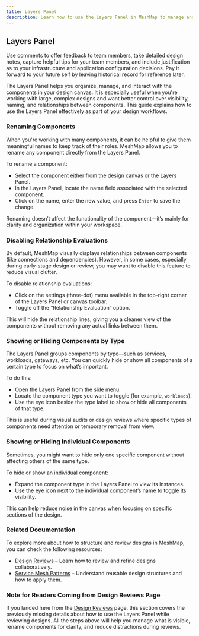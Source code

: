 ```yaml
---
title: Layers Panel
description: Learn how to use the Layers Panel in MeshMap to manage and organize components in your design.
---
```


## Layers Panel

Use comments to offer feedback to team members, take detailed design notes, capture helpful tips for your team members, and include justification as to your infrastructure and application configuration decisions. Pay it forward to your future self by leaving historical record for reference later.

The Layers Panel helps you organize, manage, and interact with the components in your design canvas. It is especially useful when you're working with large, complex designs and want better control over visibility, naming, and relationships between components. This guide explains how to use the Layers Panel effectively as part of your design workflows.
### Renaming Components

When you're working with many components, it can be helpful to give them meaningful names to keep track of their roles. MeshMap allows you to rename any component directly from the Layers Panel.

To rename a component:
- Select the component either from the design canvas or the Layers Panel.
- In the Layers Panel, locate the name field associated with the selected component.
- Click on the name, enter the new value, and press `Enter` to save the change.

Renaming doesn’t affect the functionality of the component—it’s mainly for clarity and organization within your workspace.

### Disabling Relationship Evaluations

By default, MeshMap visually displays relationships between components (like connections and dependencies). However, in some cases, especially during early-stage design or review, you may want to disable this feature to reduce visual clutter.

To disable relationship evaluations:
- Click on the settings (three-dot) menu available in the top-right corner of the Layers Panel or canvas toolbar.
- Toggle off the “Relationship Evaluation” option.

This will hide the relationship lines, giving you a cleaner view of the components without removing any actual links between them.

### Showing or Hiding Components by Type

The Layers Panel groups components by type—such as services, workloads, gateways, etc. You can quickly hide or show all components of a certain type to focus on what’s important.

To do this:
- Open the Layers Panel from the side menu.
- Locate the component type you want to toggle (for example, `workloads`).
- Use the eye icon beside the type label to show or hide all components of that type.

This is useful during visual audits or design reviews where specific types of components need attention or temporary removal from view.

### Showing or Hiding Individual Components

Sometimes, you might want to hide only one specific component without affecting others of the same type.

To hide or show an individual component:
- Expand the component type in the Layers Panel to view its instances.
- Use the eye icon next to the individual component’s name to toggle its visibility.

This can help reduce noise in the canvas when focusing on specific sections of the design.

### Related Documentation

To explore more about how to structure and review designs in MeshMap, you can check the following resources:

- [Design Reviews](/memberships/meshmap/design-reviews) – Learn how to review and refine designs collaboratively.
- [Service Mesh Patterns](/learn/service-mesh-patterns) – Understand reusable design structures and how to apply them.

### Note for Readers Coming from Design Reviews Page

If you landed here from the [Design Reviews](/memberships/meshmap/design-reviews) page, this section covers the previously missing details about how to use the Layers Panel while reviewing designs. All the steps above will help you manage what is visible, rename components for clarity, and reduce distractions during reviews.
